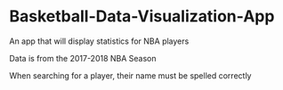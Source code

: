 # Basketball-Data-Visualization-App
An app that will display statistics for NBA players

Data is from the 2017-2018 NBA Season

When searching for a player, their name must be spelled correctly
